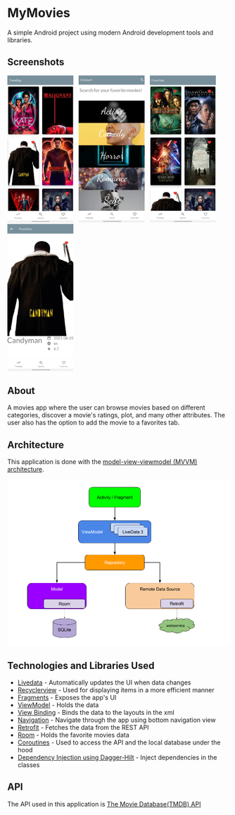 # MyMovies

A simple Android project using modern Android development tools and libraries.
## Screenshots

 <p float="left">
  <img src="app/src/main/res/drawable-180dpi/Trending.png" alt= "Trending" width="150"  /> &nbsp;
  <img src="app/src/main/res/drawable-180dpi/Discover.png" alt="Discover" width="150" /> &nbsp;
  <img src="app/src/main/res/drawable-180dpi/Favorites.png" alt="Favorites" width="150" /> &nbsp;
  <img src="app/src/main/res/drawable-180dpi/Details.png" alt="Details" width="150" /> &nbsp;
</p>



## About

A movies app where the user can browse movies based on different categories, discover a movie's ratings, plot, and many other attributes. The user also has the option to add the movie to a favorites tab.

## Architecture

This application is done with the [model-view-viewmodel (MVVM) architecture](https://developer.android.com/jetpack/guide).

<img src="app/src/main/res/drawable-180dpi/MVVM.png" alt="Details" width="700" />



## Technologies and Libraries Used

* [Livedata](https://developer.android.com/topic/libraries/architecture/livedata) - Automatically updates the UI when data changes
* [Recyclerview](https://developer.android.com/guide/topics/ui/layout/recyclerview) - Used for displaying items in a more efficient manner
* [Fragments](https://developer.android.com/guide/fragments) - Exposes the app's UI
* [ViewModel](https://developer.android.com/topic/libraries/architecture/viewmodel) - Holds the data
* [View Binding](https://developer.android.com/topic/libraries/view-binding) - Binds the data to the layouts in the xml
* [Navigation](https://developer.android.com/guide/navigation) - Navigate through the app using bottom navigation view
* [Retrofit](https://square.github.io/retrofit/) - Fetches the data from the REST API
* [Room](https://developer.android.com/training/data-storage/room) - Holds the favorite movies data
* [Coroutines](https://developer.android.com/kotlin/coroutines) - Used to access the API and the local database under the hood
* [Dependency Injection using Dagger-Hilt](https://developer.android.com/training/dependency-injection/) - Inject dependencies in the classes




## API

The API used in this application is [The Movie Database(TMDB) API](https://www.themoviedb.org/documentation/api)

